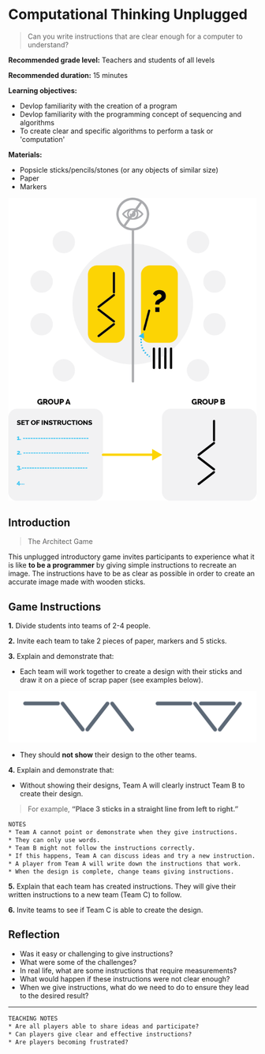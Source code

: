 # Computational Thinking Unplugged
> Can you write instructions that are clear enough for a computer to understand?

**Recommended grade level:** Teachers and students of all levels

**Recommended duration:** 15 minutes

**Learning objectives:** 
* Devlop familiarity with the creation of a program
* Devlop familiarity with the programming concept of sequencing and algorithms
* To create clear and specific algorithms to perform a task or 'computation'

**Materials:**
* Popsicle sticks/pencils/stones (or any objects of similar size)
* Paper
* Markers

![](./assets/images/am-unplugged/game.png)

## Introduction 
> The Architect Game

This unplugged introductory game invites participants to experience what it is like **to be a programmer** by giving simple instructions to recreate an image. The instructions have to be as clear as possible in order to create an accurate image made with wooden sticks.

## Game Instructions

**1.** Divide students into teams of 2-4 people.

**2.** Invite each team to take 2 pieces of paper, markers and 5 sticks.

**3.** Explain and demonstrate that:

* Each team will work together to create a design with their sticks and draw it on a piece of scrap paper (see examples below).

![](./assets/images/am-unplugged/sticks.png)

* They should **not show** their design to the other teams.

**4.** Explain and demonstrate that:
* Without showing their designs, Team A will clearly instruct Team B to create their design. 

>For example, **“Place 3 sticks in a straight line from left to right.”**

	NOTES
	* Team A cannot point or demonstrate when they give instructions. 
	* They can only use words.
	* Team B might not follow the instructions correctly. 
	* If this happens, Team A can discuss ideas and try a new instruction.
	* A player from Team A will write down the instructions that work.
	* When the design is complete, change teams giving instructions.

**5.** Explain that each team has created instructions. They will give their written instructions to a new team (Team C) to follow.

**6.** Invite teams to see if Team C is able to create the design.


## Reflection

* Was it easy or challenging to give instructions?
* What were some of the challenges?
* In real life, what are some instructions that require measurements?
* What would happen if these instructions were not clear enough?
* When we give instructions, what do we need to do to ensure they lead to the desired result?
---

	TEACHING NOTES
	* Are all players able to share ideas and participate?
    * Can players give clear and effective instructions?
	* Are players becoming frustrated?